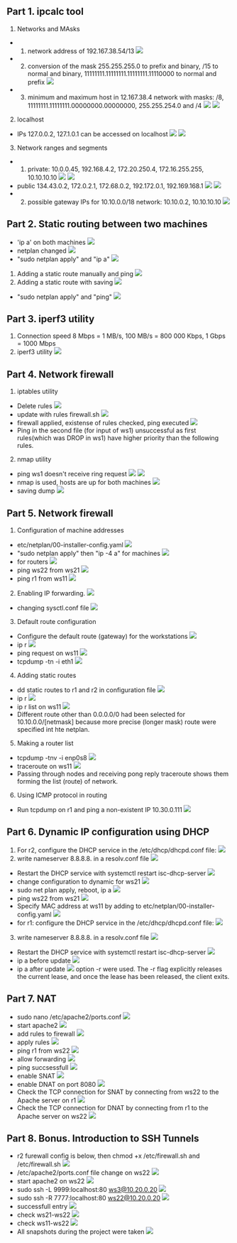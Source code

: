 ## Part 1. ipcalc tool
1. Networks and MAsks
- 1) network address of 192.167.38.54/13
![](../materials/1.1.1.png)
- 2) conversion of the mask 255.255.255.0 to prefix and binary, /15 to normal and binary, 11111111.11111111.11111111.11110000 to normal and prefix
![](../materials/1.1.2.png)
- 3) minimum and maximum host in 12.167.38.4 network with masks: /8, 11111111.11111111.00000000.00000000, 255.255.254.0 and /4
![](../materials/1.1.3.png)
![](../materials/1.1.3.2.png)
2. localhost
- IPs 127.0.0.2, 127.1.0.1 can be accessed on localhost
![](../materials/1.2.1.png)
![](../materials/1.2.2.png)
3. Network ranges and segments
- 1) private: 10.0.0.45, 192.168.4.2, 172.20.250.4,  172.16.255.255, 10.10.10.10
![](../materials/1.3.1.png)
![](../materials/1.3.3.png)
- public 134.43.0.2, 172.0.2.1, 172.68.0.2, 192.172.0.1, 192.169.168.1
![](../materials/1.3.2.png)
![](../materials/1.3.4.png)
- 2) possible gateway IPs for 10.10.0.0/18 network: 10.10.0.2, 10.10.10.10
![](../materials/1.3.5.png)
## Part 2. Static routing between two machines
- 'ip a' on both machines 
![](../materials/2.png)
- netplan changed
![](../materials/2.0.1.png)
- "sudo netplan apply" and "ip a"
![](../materials/2.0.2.png)
1. Adding a static route manually and ping
![](../materials/2.1.png)
2. Adding a static route with saving
![](../materials/220.png)
- "sudo netplan apply" and "ping"
![](../materials/221.png)
## Part 3. iperf3 utility
1. Connection speed
8 Mbps = 1 MB/s,
100 MB/s = 800 000 Kbps,
1 Gbps = 1000 Mbps
2. iperf3 utility
![](../materials/3.png)
## Part 4. Network firewall
1. iptables utility
- Delete rules
![](../materials/40.png)
- update with rules firewall.sh
![](../materials/41.png)
- firewall applied, existense of rules checked, ping executed
![](../materials/410.png)
- Ping in the second file (for input of ws1) unsuccessful as first rules(which was DROP in ws1) have higher priority than the following rules.
2. nmap utility
- ping ws1 doesn't receive ring request
![](../materials/420.png)
![](../materials/421.png)
- nmap is used, hosts are up for both machines
![](../materials/42.png)
- saving dump
![](../materials/423.png)
## Part 5. Network firewall
1. Configuration of machine addresses
- etc/netplan/00-installer-config.yaml
![](../materials/510.png)
- "sudo netplan apply" then "ip -4 a" for machines
![](../materials/511.png)
- for routers
![](../materials/512.png)
- ping ws22 from ws21
![](../materials/513.png)
- ping r1 from ws11
![](../materials/514.png)
2. Enabling IP forwarding.
![](../materials/515.png)
- changing sysctl.conf file
![](../materials/521.png)
3. Default route configuration
- Configure the default route (gateway) for the workstations
![](../materials/530.png)
- ip r
![](../materials/531.png)
- ping request on ws11
![](../materials/532.png)
- tcpdump -tn -i eth1
![](../materials/533.png)
4. Adding static routes
- dd static routes to r1 and r2 in configuration file
![](../materials/540.png)
- ip r
![](../materials/541.png)
- ip r list on ws11
![](../materials/542.png)
- Different route other than 0.0.0.0/0 had been selected for 10.10.0.0/[netmask] because more precise (longer mask) route were specified int hte netplan.
5. Making a router list
- tcpdump -tnv -i enp0s8
![](../materials/544.png)
- traceroute on ws11
![](../materials/543.png)
- Passing through nodes and receiving pong reply traceroute shows them forming the list (route) of network.
6. Using ICMP protocol in routing
- Run tcpdump on r1 and ping a non-existent IP 10.30.0.111
![](../materials/56.png)
## Part 6. Dynamic IP configuration using DHCP
1. For r2, configure the DHCP service in the /etc/dhcp/dhcpd.conf file:
![](../materials/61.png)
2. write nameserver 8.8.8.8. in a resolv.conf file
![](../materials/620.png)
- Restart the DHCP service with systemctl restart isc-dhcp-server
![](../materials/621.png)
- change configuration to dynamic for ws21
![](../materials/622.png)
- sudo net plan apply, reboot, ip a
![](../materials/623.png)
- ping ws22 from ws21
![](../materials/624.png)
- Specify MAC address at ws11 by adding to etc/netplan/00-installer-config.yaml
![](../materials/625.png)
- for r1:
configure the DHCP service in the /etc/dhcp/dhcpd.conf file:
![](../materials/626.png)
3. write nameserver 8.8.8.8. in a resolv.conf file
![](../materials/627.png)
- Restart the DHCP service with systemctl restart isc-dhcp-server
![](../materials/628.png)
- ip a before update
![](../materials/629.png)
- ip a after update
![](../materials/630.png)
option -r were used. The -r flag explicitly releases the current lease, and once the lease has been released, the client exits.
## Part 7. NAT
- sudo nano /etc/apache2/ports.conf
![](../materials/70.png)
- start apache2
![](../materials/701.png)
- add rules to firewall
![](../materials/702.png)
- apply rules
![](../materials/703.png)
- ping r1 from ws22
![](../materials/704.png)
- allow forwarding
![](../materials/7005.png)
- ping succsessfull
![](../materials/706.png)
- enable SNAT
![](../materials/705.png)
- enable DNAT on port 8080
![](../materials/707.png)
- Check the TCP connection for SNAT by connecting from ws22 to the Apache server on r1 
![](../materials/708.png)
- Check the TCP connection for DNAT by connecting from r1 to the Apache server on ws22
![](../materials/709.png)
## Part 8. Bonus. Introduction to SSH Tunnels
- r2 furewall config is below, then chmod +x /etc/firewall.sh and /etc/firewall.sh
![](../materials/80.png)
- /etc/apache2/ports.conf file change on ws22
![](../materials/81.png)
- start apache2 on ws22
![](../materials/82.png)
- sudo ssh -L 9999:localhost:80 ws3@10.20.0.20
![](../materials/83.png)
- sudo ssh -R 7777:localhost:80 ws22@10.20.0.20
![](../materials/84.png)
- successfull entry
![](../materials/85.png)
- check ws21-ws22
![](../materials/86.png)
- check ws11-ws22
![](../materials/87.png)
- All snapshots during the project were taken
![](../materials/9.png)